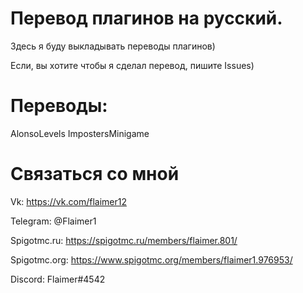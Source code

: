 # Перевод плагинов на русский.
Здесь я буду выкладывать переводы плагинов)

Если, вы хотите чтобы я сделал перевод, пишите Issues)


# Переводы:
AlonsoLevels
ImpostersMinigame



# Связаться со мной
Vk: https://vk.com/flaimer12

Telegram: @Flaimer1

Spigotmc.ru: https://spigotmc.ru/members/flaimer.801/

Spigotmc.org: https://www.spigotmc.org/members/flaimer1.976953/

Discord: Flaimer#4542


